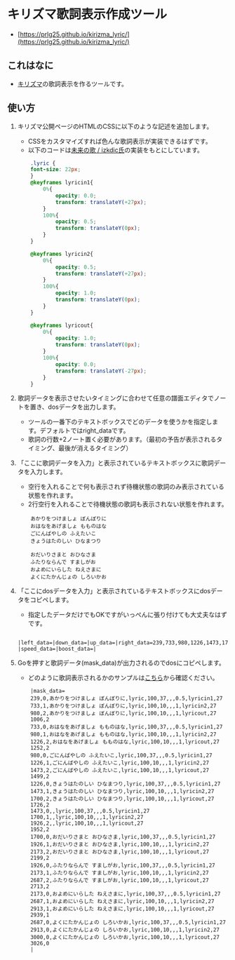 # キリズマ歌詞表示作成ツール

* [https://prlg25.github.io/kirizma_lyric/](https://prlg25.github.io/kirizma_lyric/)

## これはなに
* [キリズマ](https://suzme.github.io/kirizma/)の歌詞表示を作るツールです。

## 使い方
1. キリズマ公開ページのHTMLのCSSに以下のような記述を追加します。
    * CSSをカスタマイズすれば色んな歌詞表示が実装できるはずです。
    * 以下のコードは[未来の歌 / izkdic氏](https://vorhandensein.sakura.ne.jp/danoni/100k_mirai/)の実装をもとにしています。
    ```css
        .lyric {
        font-size: 22px;
        }
        @keyframes lyricin1{
            0%{
                opacity: 0.0;
                transform: translateY(+27px);
            }
            100%{
                opacity: 0.5;
                transform: translateY(0px);
            }
        }

        @keyframes lyricin2{
            0%{
                opacity: 0.5;
                transform: translateY(+27px);
            }
            100%{
                opacity: 1.0;
                transform: translateY(0px);
            }
        }

        @keyframes lyricout{
            0%{
                opacity: 1.0;
                transform: translateY(0px);
            }
            100%{
                opacity: 0.0;
                transform: translateY(-27px);
            }
        }
    ```
1. 歌詞データを表示させたいタイミングに合わせて任意の譜面エディタでノートを置き、dosデータを出力します。
    * ツールの一番下のテキストボックスでどのデータを使うかを指定します。デフォルトではright_dataです。
    * 歌詞の行数+2ノート置く必要があります。（最初の予告が表示されるタイミング、最後が消えるタイミング）

1. 「ここに歌詞データを入力」と表示されているテキストボックスに歌詞データを入力します。
    * 空行を入れることで何も表示されず待機状態の歌詞のみ表示されている状態を作れます。
    * 2行空行を入れることで待機状態の歌詞も表示されない状態を作れます。
    ```
        あかりをつけましょ ぼんぼりに
        おはなをあげましょ もものはな
        ごにんばやしの ふえたいこ
        きょうはたのしい ひなまつり

        おだいりさまと おひなさま
        ふたりならんで すましがお
        およめにいらした ねえさまに
        よくにたかんじょの しろいかお
    ```

1. 「ここにdosデータを入力」と表示されているテキストボックスにdosデータをコピペします。
    * 指定したデータだけでもOKですがいっぺんに張り付けても大丈夫なはずです。
    ```
        |left_data=|down_data=|up_data=|right_data=239,733,980,1226,1473,1700,1926,2173,2687,2913,3000|space_data=|frzLeft_data=|frzDown_data=|frzUp_data=|frzRight_data=|frzSpace_data=|
    |speed_data=|boost_data=|

    ```

1. Goを押すと歌詞データ(mask_data)が出力されるのでdosにコピペします。
    * どのように歌詞表示されるかのサンプルは[こちら](http://pw25.g2.xrea.com/yrod/)から確認ください。
    ```
        |mask_data=
        239,0,あかりをつけましょ ぼんぼりに,lyric,100,37,,,0.5,lyricin1,27
        733,1,あかりをつけましょ ぼんぼりに,lyric,100,10,,,1,lyricin2,27
        980,2,あかりをつけましょ ぼんぼりに,lyric,100,10,,,1,lyricout,27
        1006,2
        733,0,おはなをあげましょ もものはな,lyric,100,37,,,0.5,lyricin1,27
        980,1,おはなをあげましょ もものはな,lyric,100,10,,,1,lyricin2,27
        1226,2,おはなをあげましょ もものはな,lyric,100,10,,,1,lyricout,27
        1252,2
        980,0,ごにんばやしの ふえたいこ,lyric,100,37,,,0.5,lyricin1,27
        1226,1,ごにんばやしの ふえたいこ,lyric,100,10,,,1,lyricin2,27
        1473,2,ごにんばやしの ふえたいこ,lyric,100,10,,,1,lyricout,27
        1499,2
        1226,0,きょうはたのしい ひなまつり,lyric,100,37,,,0.5,lyricin1,27
        1473,1,きょうはたのしい ひなまつり,lyric,100,10,,,1,lyricin2,27
        1700,2,きょうはたのしい ひなまつり,lyric,100,10,,,1,lyricout,27
        1726,2
        1473,0,,lyric,100,37,,,0.5,lyricin1,27
        1700,1,,lyric,100,10,,,1,lyricin2,27
        1926,2,,lyric,100,10,,,1,lyricout,27
        1952,2
        1700,0,おだいりさまと おひなさま,lyric,100,37,,,0.5,lyricin1,27
        1926,1,おだいりさまと おひなさま,lyric,100,10,,,1,lyricin2,27
        2173,2,おだいりさまと おひなさま,lyric,100,10,,,1,lyricout,27
        2199,2
        1926,0,ふたりならんで すましがお,lyric,100,37,,,0.5,lyricin1,27
        2173,1,ふたりならんで すましがお,lyric,100,10,,,1,lyricin2,27
        2687,2,ふたりならんで すましがお,lyric,100,10,,,1,lyricout,27
        2713,2
        2173,0,およめにいらした ねえさまに,lyric,100,37,,,0.5,lyricin1,27
        2687,1,およめにいらした ねえさまに,lyric,100,10,,,1,lyricin2,27
        2913,1,およめにいらした ねえさまに,lyric,100,10,,,1,lyricout,27
        2939,1
        2687,0,よくにたかんじょの しろいかお,lyric,100,37,,,0.5,lyricin1,27
        2913,0,よくにたかんじょの しろいかお,lyric,100,10,,,1,lyricin2,27
        3000,0,よくにたかんじょの しろいかお,lyric,100,10,,,1,lyricout,27
        3026,0
        |
    ```